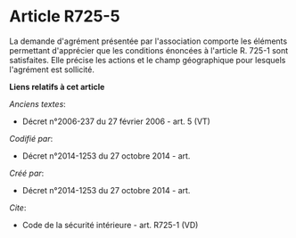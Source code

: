 # Article R725-5

La demande d'agrément présentée par l'association comporte les éléments permettant d'apprécier que les conditions énoncées à
l'article R. 725-1 sont satisfaites. Elle précise les actions et le champ géographique pour lesquels l'agrément est
sollicité.

**Liens relatifs à cet article**

_Anciens textes_:

  - Décret n°2006-237 du 27 février 2006 - art. 5 (VT)

_Codifié par_:

  - Décret n°2014-1253 du 27 octobre 2014 - art.

_Créé par_:

  - Décret n°2014-1253 du 27 octobre 2014 - art.

_Cite_:

  - Code de la sécurité intérieure - art. R725-1 (VD)
